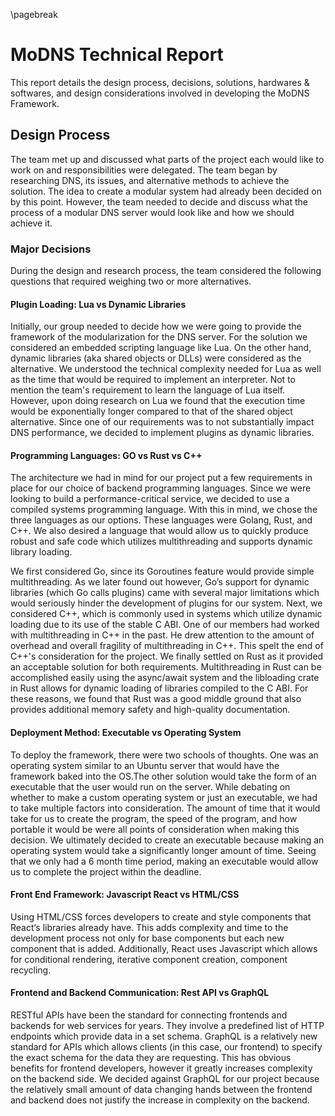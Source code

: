 \pagebreak
# MoDNS Technical Report

This report details the design process, decisions, solutions, hardwares & softwares, and design considerations involved in developing the MoDNS Framework.

## Design Process

The team met up and discussed what parts of the project each would like to work on and responsibilities were delegated. The team began by researching DNS, its issues, and alternative methods to achieve the solution. The idea to create a modular system had already been decided on by this point. However, the team needed to decide and discuss what the process of a modular DNS server would look like and how we should achieve it.

### Major Decisions

During the design and research process, the team considered the following questions that required weighing two or more alternatives.

#### Plugin Loading: Lua vs Dynamic Libraries

Initially, our group needed to decide how we were going to provide the framework of the modularization for the DNS server. For the solution we considered an embedded scripting language like Lua. On the other hand, dynamic libraries (aka shared objects or DLLs) were considered as the alternative. We understood the technical complexity needed for Lua as well as the time that would be required to implement an interpreter. Not to mention the team's requirement to learn the language of Lua itself. However, upon doing research on Lua we found that the execution time would be exponentially longer compared to that of the shared object alternative. Since one of our requirements was to not substantially impact DNS performance, we decided to implement plugins as dynamic libraries.

#### Programming Languages: GO vs Rust vs C++

The architecture we had in mind for our project put a few requirements in place for our choice of backend programming languages. Since we were looking to build a performance-critical service, we decided to use a compiled systems programming language. With this in mind, we chose the three languages as our options. These languages were Golang, Rust, and C++. We also desired a language that would allow us to quickly produce robust and safe code which utilizes multithreading and supports dynamic library loading.

We first considered Go, since its Goroutines feature would provide simple multithreading. As we later found out however, Go’s support for dynamic libraries (which Go calls plugins) came with several major limitations which would seriously hinder the development of plugins for our system. Next, we considered C++, which is commonly used in systems which utilize dynamic loading due to its use of the stable C ABI. One of our members had worked with multithreading in C++ in the past. He drew attention to the amount of overhead and overall fragility of multithreading in C++. This spelt the end of C++'s consideration for the project. We finally settled on Rust as it provided an acceptable solution for both requirements. Multithreading in Rust can be accomplished easily using the async/await system and the libloading crate in Rust allows for dynamic loading of libraries compiled to the C ABI. For these reasons, we found that Rust was a good middle ground that also provides additional memory safety and high-quality documentation.

#### Deployment Method: Executable vs Operating System

To deploy the framework, there were two schools of thoughts. One was an operating system similar to an Ubuntu server that would have the framework baked into the OS.The other solution would take the form of an executable that the user would run on the server. While debating on whether to make a custom operating system or just an executable, we had to take multiple factors into consideration. The amount of time that it would take for us to create the program, the speed of the program, and how portable it would be were all points of consideration when making this decision. We ultimately decided to create an executable because making an operating system would take a significantly longer amount of time. Seeing that we only had a 6 month time period, making an executable would allow us to complete the project within the deadline.

#### Front End Framework: Javascript React vs HTML/CSS

Using HTML/CSS forces developers to create and style components that React‘s libraries already have. This adds complexity and time to the development process not only for base components but each new component that is added. Additionally, React uses Javascript which allows for conditional rendering, iterative component creation, component recycling.

#### Frontend and Backend Communication: Rest API vs GraphQL

RESTful APIs have been the standard for connecting frontends and backends for web services for years. They involve a predefined list of HTTP endpoints which provide data in a set schema. GraphQL is a relatively new standard for APIs which allows clients (in this case, our frontend) to specify the exact schema for the data they are requesting. This has obvious benefits for frontend developers, however it greatly increases complexity on the backend side. We decided against GraphQL for our project because the relatively small amount of data changing hands between the frontend and backend does not justify the increase in complexity on the backend.